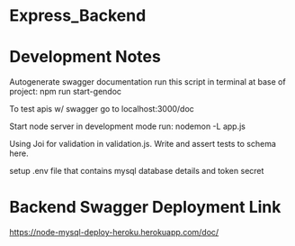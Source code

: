 # Express_Backend
# Development Notes
Autogenerate swagger documentation run this script in terminal at base of project: npm run start-gendoc

To test apis w/ swagger go to localhost:3000/doc

Start node server in development mode run: nodemon -L app.js

Using Joi for validation in validation.js. Write and assert tests to schema here.

setup .env file that contains mysql database details and token secret
# Backend Swagger Deployment Link
https://node-mysql-deploy-heroku.herokuapp.com/doc/
